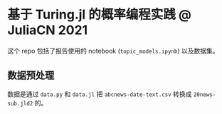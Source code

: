 # 基于 Turing.jl 的概率编程实践 @ JuliaCN 2021

这个 repo 包括了报告使用的 notebook (`topic_models.ipynb`) 以及数据集。

## 数据预处理

数据是通过 `data.py` 和 `data.jl` 把 `abcnews-date-text.csv` 转换成 `20news-sub.jld2` 的。
